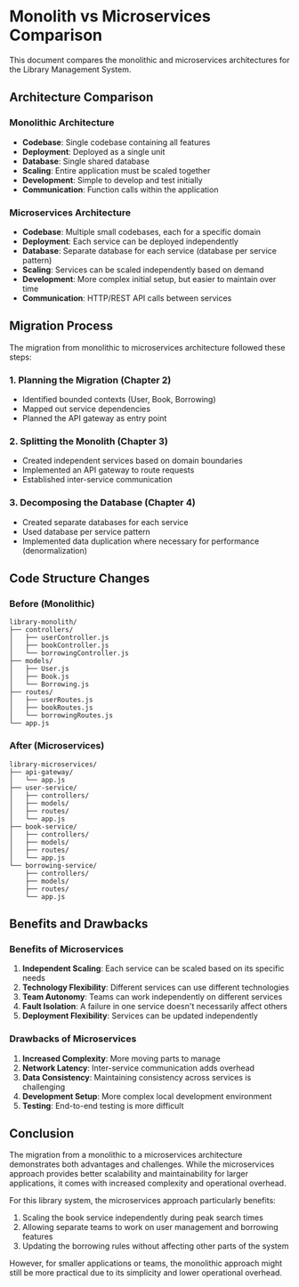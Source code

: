 # Monolith vs Microservices Comparison

This document compares the monolithic and microservices architectures for the Library Management System.

## Architecture Comparison

### Monolithic Architecture

- **Codebase**: Single codebase containing all features
- **Deployment**: Deployed as a single unit
- **Database**: Single shared database
- **Scaling**: Entire application must be scaled together
- **Development**: Simple to develop and test initially
- **Communication**: Function calls within the application

### Microservices Architecture

- **Codebase**: Multiple small codebases, each for a specific domain
- **Deployment**: Each service can be deployed independently
- **Database**: Separate database for each service (database per service pattern)
- **Scaling**: Services can be scaled independently based on demand
- **Development**: More complex initial setup, but easier to maintain over time
- **Communication**: HTTP/REST API calls between services

## Migration Process

The migration from monolithic to microservices architecture followed these steps:

### 1. Planning the Migration (Chapter 2)

- Identified bounded contexts (User, Book, Borrowing)
- Mapped out service dependencies
- Planned the API gateway as entry point

### 2. Splitting the Monolith (Chapter 3)

- Created independent services based on domain boundaries
- Implemented an API gateway to route requests
- Established inter-service communication

### 3. Decomposing the Database (Chapter 4)

- Created separate databases for each service
- Used database per service pattern
- Implemented data duplication where necessary for performance (denormalization)

## Code Structure Changes

### Before (Monolithic)

```
library-monolith/
├── controllers/
│   ├── userController.js
│   ├── bookController.js
│   └── borrowingController.js
├── models/
│   ├── User.js
│   ├── Book.js
│   └── Borrowing.js
├── routes/
│   ├── userRoutes.js
│   ├── bookRoutes.js
│   └── borrowingRoutes.js
└── app.js
```

### After (Microservices)

```
library-microservices/
├── api-gateway/
│   └── app.js
├── user-service/
│   ├── controllers/
│   ├── models/
│   ├── routes/
│   └── app.js
├── book-service/
│   ├── controllers/
│   ├── models/
│   ├── routes/
│   └── app.js
└── borrowing-service/
    ├── controllers/
    ├── models/
    ├── routes/
    └── app.js
```

## Benefits and Drawbacks

### Benefits of Microservices

1. **Independent Scaling**: Each service can be scaled based on its specific needs
2. **Technology Flexibility**: Different services can use different technologies
3. **Team Autonomy**: Teams can work independently on different services
4. **Fault Isolation**: A failure in one service doesn't necessarily affect others
5. **Deployment Flexibility**: Services can be updated independently

### Drawbacks of Microservices

1. **Increased Complexity**: More moving parts to manage
2. **Network Latency**: Inter-service communication adds overhead
3. **Data Consistency**: Maintaining consistency across services is challenging
4. **Development Setup**: More complex local development environment
5. **Testing**: End-to-end testing is more difficult

## Conclusion

The migration from a monolithic to a microservices architecture demonstrates both advantages and challenges. While the microservices approach provides better scalability and maintainability for larger applications, it comes with increased complexity and operational overhead.

For this library system, the microservices approach particularly benefits:

1. Scaling the book service independently during peak search times
2. Allowing separate teams to work on user management and borrowing features
3. Updating the borrowing rules without affecting other parts of the system

However, for smaller applications or teams, the monolithic approach might still be more practical due to its simplicity and lower operational overhead.
